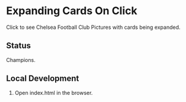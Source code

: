 # Expanding Cards On Click

Click to see Chelsea Football Club Pictures with cards being expanded.

## Status

Champions.

## Local Development

1. Open index.html in the browser.
